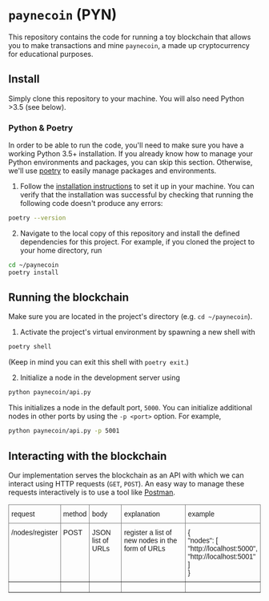 # `paynecoin` (PYN)

This repository contains the code for running a toy blockchain that allows you to make transactions and mine `paynecoin`, a made up cryptocurrency for educational purposes.

## Install

Simply clone this repository to your machine.
You will also need Python >3.5 (see below).

### Python & Poetry

In order to be able to run the code, you'll need to make sure you have a working Python 3.5+ installation.
If you already know how to manage your Python environments and packages, you can skip this section. Otherwise, we'll use [poetry](https://python-poetry.org/) to easily manage packages and environments.
1. Follow the [installation instructions](https://python-poetry.org/docs/#installation) to set it up in your machine. You can verify that the installation was successful by checking that running the following code doesn't produce any errors:
```sh
poetry --version
```
2. Navigate to the local copy of this repository and install the defined dependencies for this project. For example, if you cloned the project to your home directory, run
```sh
cd ~/paynecoin
poetry install
```

## Running the blockchain

Make sure you are located in the project's directory (e.g. ```cd ~/paynecoin```).

1. Activate the project's virtual environment by spawning a new shell with
```sh
poetry shell
```
(Keep in mind you can exit this shell with ```poetry exit```.)

2. Initialize a node in the development server using
```sh
python paynecoin/api.py
```
This initializes a node in the default port, ```5000```.
You can initialize additional nodes in other ports by using the ```-p <port>``` option. For example,
```sh
python paynecoin/api.py -p 5001
```

## Interacting with the blockchain

Our implementation serves the blockchain as an API with which we can interact using HTTP requests (```GET```, ```POST```).
An easy way to manage these requests interactively is to use a tool like [Postman](https://www.postman.com/downloads/).

<style type="text/css">
.tg  {border-collapse:collapse;border-spacing:0;}
.tg td{border-color:black;border-style:solid;border-width:1px;font-family:Arial, sans-serif;font-size:14px;
  overflow:hidden;padding:10px 5px;word-break:normal;}
.tg th{border-color:black;border-style:solid;border-width:1px;font-family:Arial, sans-serif;font-size:14px;
  font-weight:normal;overflow:hidden;padding:10px 5px;word-break:normal;}
.tg .tg-wgsn{border-color:inherit;font-family:Arial, Helvetica, sans-serif !important;;text-align:left;vertical-align:top}
.tg .tg-0pky{border-color:inherit;text-align:left;vertical-align:top}
</style>
<table class="tg">
<thead>
  <tr>
    <th class="tg-0pky">request</th>
    <th class="tg-0pky">method</th>
    <th class="tg-0pky">body</th>
    <th class="tg-0pky">explanation</th>
    <th class="tg-0pky">example</th>
  </tr>
</thead>
<tbody>
  <tr>
    <td class="tg-0pky">/nodes/register</td>
    <td class="tg-wgsn">POST<br></td>
    <td class="tg-0pky">JSON list of URLs</td>
    <td class="tg-0pky">register a list of new nodes in the form of URLs</td>
    <td class="tg-0pky">{<br>    "nodes": [<br>        "http://localhost:5000",<br>        "http://localhost:5001"<br>    ]<br>}</td>
  </tr>
  <tr>
    <td class="tg-0pky"></td>
    <td class="tg-0pky"></td>
    <td class="tg-0pky"></td>
    <td class="tg-0pky"></td>
    <td class="tg-0pky"></td>
  </tr>
</tbody>
</table>